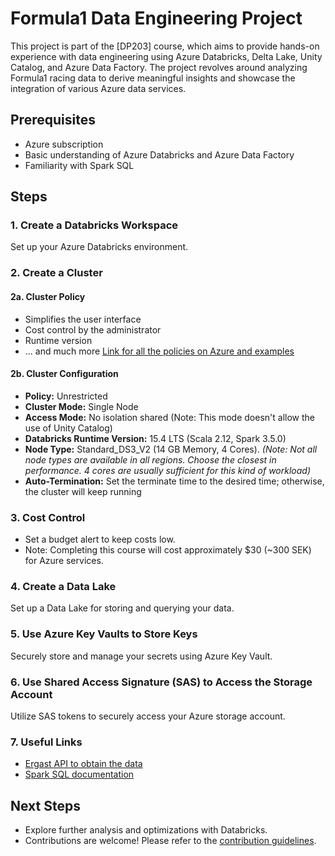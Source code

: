 # Formula1 Data Engineering Project

This project is part of the [DP203] course, which aims to provide hands-on experience with data engineering using Azure Databricks, Delta Lake, Unity Catalog, and Azure Data Factory. The project revolves around analyzing Formula1 racing data to derive meaningful insights and showcase the integration of various Azure data services.

## Prerequisites
- Azure subscription
- Basic understanding of Azure Databricks and Azure Data Factory
- Familiarity with Spark SQL

## Steps

### 1. Create a Databricks Workspace
Set up your Azure Databricks environment.

### 2. Create a Cluster

#### 2a. Cluster Policy
- Simplifies the user interface
- Cost control by the administrator
- Runtime version
- ... and much more
[Link for all the policies on Azure and examples](https://learn.microsoft.com/en-us/azure/databricks/admin/clusters/policy-definition)

#### 2b. Cluster Configuration
- **Policy:** Unrestricted
- **Cluster Mode:** Single Node
- **Access Mode:** No isolation shared (Note: This mode doesn't allow the use of Unity Catalog)
- **Databricks Runtime Version:** 15.4 LTS (Scala 2.12, Spark 3.5.0)
- **Node Type:** Standard_DS3_V2 (14 GB Memory, 4 Cores). *(Note: Not all node types are available in all regions. Choose the closest in performance. 4 cores are usually sufficient for this kind of workload)*
- **Auto-Termination:** Set the terminate time to the desired time; otherwise, the cluster will keep running

### 3. Cost Control
- Set a budget alert to keep costs low.
- Note: Completing this course will cost approximately $30 (~300 SEK) for Azure services.

### 4. Create a Data Lake
Set up a Data Lake for storing and querying your data.

### 5. Use Azure Key Vaults to Store Keys
Securely store and manage your secrets using Azure Key Vault.

### 6. Use Shared Access Signature (SAS) to Access the Storage Account
Utilize SAS tokens to securely access your Azure storage account.

### 7. Useful Links
- [Ergast API to obtain the data](https://ergast.com/mrd/)
- [Spark SQL documentation](https://spark.apache.org/docs/latest/api/python/reference/index.html)

## Next Steps
- Explore further analysis and optimizations with Databricks.
- Contributions are welcome! Please refer to the [contribution guidelines](link-to-contribution-guidelines).


